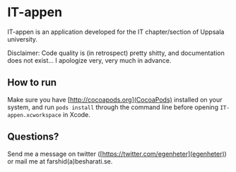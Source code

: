 IT-appen
========

IT-appen is an application developed for the IT chapter/section of Uppsala university.

Disclaimer: Code quality is (in retrospect) pretty shitty, and documentation does not exist... I apologize very, very much in advance.

How to run
------

Make sure you have [http://cocoapods.org](CocoaPods) installed on your system, and run `pods install` through the command line before opening `IT-appen.xcworkspace` in Xcode.

Questions?
-----
Send me a message on twitter ([https://twitter.com/egenheter](egenheter)) or mail me at farshid(a)besharati.se.